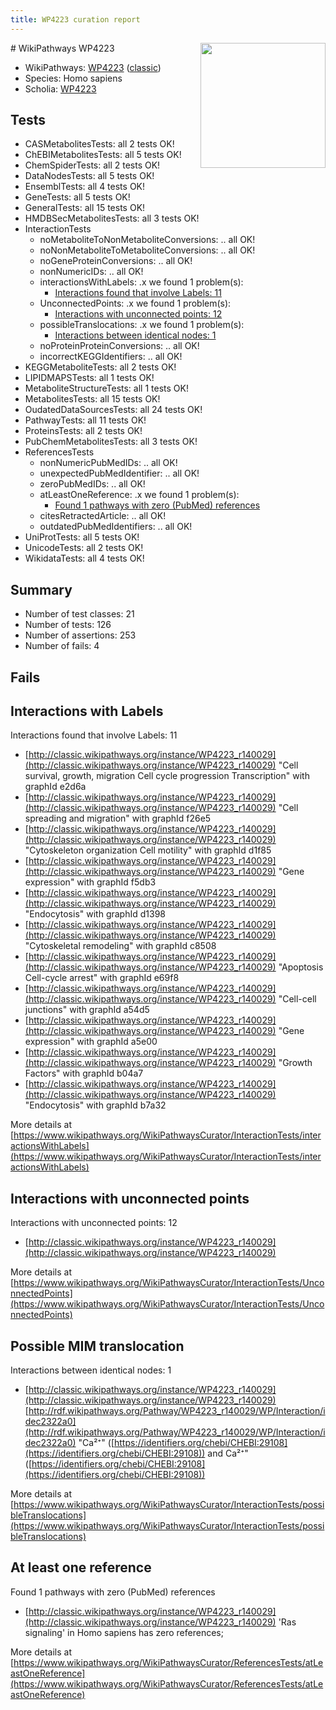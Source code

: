 ```yaml
---
title: WP4223 curation report
---
```


<img style="float: right; width: 200px" src="https://upload.wikimedia.org/wikipedia/commons/thumb/8/83/Wplogo_with_text_500.png/640px-Wplogo_with_text_500.png" />
# WikiPathways WP4223

* WikiPathways: [WP4223](https://wikipathways.org/pathways/WP4223) ([classic](https://classic.wikipathways.org/instance/WP4223))
* Species: Homo sapiens
* Scholia: [WP4223](https://scholia.toolforge.org/wikipathways/WP4223)
## Tests
* CASMetabolitesTests: all 2 tests OK!
* ChEBIMetabolitesTests: all 5 tests OK!
* ChemSpiderTests: all 2 tests OK!
* DataNodesTests: all 5 tests OK!
* EnsemblTests: all 4 tests OK!
* GeneTests: all 5 tests OK!
* GeneralTests: all 15 tests OK!
* HMDBSecMetabolitesTests: all 3 tests OK!
* InteractionTests
    * noMetaboliteToNonMetaboliteConversions: .. all OK!
    * noNonMetaboliteToMetaboliteConversions: .. all OK!
    * noGeneProteinConversions: .. all OK!
    * nonNumericIDs: .. all OK!
    * interactionsWithLabels: .x we found 1 problem(s):
        * [Interactions found that involve Labels: 11](#fe97a8b9)
    * UnconnectedPoints: .x we found 1 problem(s):
        * [Interactions with unconnected points: 12](#7f1d4079)
    * possibleTranslocations: .x we found 1 problem(s):
        * [Interactions between identical nodes: 1](#1c118206)
    * noProteinProteinConversions: .. all OK!
    * incorrectKEGGIdentifiers: .. all OK!
* KEGGMetaboliteTests: all 2 tests OK!
* LIPIDMAPSTests: all 1 tests OK!
* MetaboliteStructureTests: all 1 tests OK!
* MetabolitesTests: all 15 tests OK!
* OudatedDataSourcesTests: all 24 tests OK!
* PathwayTests: all 11 tests OK!
* ProteinsTests: all 2 tests OK!
* PubChemMetabolitesTests: all 3 tests OK!
* ReferencesTests
    * nonNumericPubMedIDs: .. all OK!
    * unexpectedPubMedIdentifier: .. all OK!
    * zeroPubMedIDs: .. all OK!
    * atLeastOneReference: .x we found 1 problem(s):
        * [Found 1 pathways with zero (PubMed) references](#d0a459f0)
    * citesRetractedArticle: .. all OK!
    * outdatedPubMedIdentifiers: .. all OK!
* UniProtTests: all 5 tests OK!
* UnicodeTests: all 2 tests OK!
* WikidataTests: all 4 tests OK!


## Summary

* Number of test classes: 21
* Number of tests: 126
* Number of assertions: 253
* Number of fails: 4

## Fails

<a name="fe97a8b9" />

## Interactions with Labels

Interactions found that involve Labels: 11

* [http://classic.wikipathways.org/instance/WP4223_r140029](http://classic.wikipathways.org/instance/WP4223_r140029) "Cell survival, growth, migration
Cell cycle progression
Transcription" with graphId e2d6a
* [http://classic.wikipathways.org/instance/WP4223_r140029](http://classic.wikipathways.org/instance/WP4223_r140029) "Cell spreading
and migration" with graphId f26e5
* [http://classic.wikipathways.org/instance/WP4223_r140029](http://classic.wikipathways.org/instance/WP4223_r140029) "Cytoskeleton organization
Cell motility" with graphId d1f85
* [http://classic.wikipathways.org/instance/WP4223_r140029](http://classic.wikipathways.org/instance/WP4223_r140029) "Gene expression" with graphId f5db3
* [http://classic.wikipathways.org/instance/WP4223_r140029](http://classic.wikipathways.org/instance/WP4223_r140029) "Endocytosis" with graphId d1398
* [http://classic.wikipathways.org/instance/WP4223_r140029](http://classic.wikipathways.org/instance/WP4223_r140029) "Cytoskeletal remodeling" with graphId c8508
* [http://classic.wikipathways.org/instance/WP4223_r140029](http://classic.wikipathways.org/instance/WP4223_r140029) "Apoptosis
Cell-cycle arrest" with graphId e69f8
* [http://classic.wikipathways.org/instance/WP4223_r140029](http://classic.wikipathways.org/instance/WP4223_r140029) "Cell-cell junctions" with graphId a54d5
* [http://classic.wikipathways.org/instance/WP4223_r140029](http://classic.wikipathways.org/instance/WP4223_r140029) "Gene expression" with graphId a5e00
* [http://classic.wikipathways.org/instance/WP4223_r140029](http://classic.wikipathways.org/instance/WP4223_r140029) "Growth Factors" with graphId b04a7
* [http://classic.wikipathways.org/instance/WP4223_r140029](http://classic.wikipathways.org/instance/WP4223_r140029) "Endocytosis" with graphId b7a32


More details at [https://www.wikipathways.org/WikiPathwaysCurator/InteractionTests/interactionsWithLabels](https://www.wikipathways.org/WikiPathwaysCurator/InteractionTests/interactionsWithLabels)

<a name="7f1d4079" />

## Interactions with unconnected points

Interactions with unconnected points: 12

* [http://classic.wikipathways.org/instance/WP4223_r140029](http://classic.wikipathways.org/instance/WP4223_r140029)


More details at [https://www.wikipathways.org/WikiPathwaysCurator/InteractionTests/UnconnectedPoints](https://www.wikipathways.org/WikiPathwaysCurator/InteractionTests/UnconnectedPoints)

<a name="1c118206" />

## Possible MIM translocation

Interactions between identical nodes: 1

* [http://classic.wikipathways.org/instance/WP4223_r140029](http://classic.wikipathways.org/instance/WP4223_r140029) [http://rdf.wikipathways.org/Pathway/WP4223_r140029/WP/Interaction/idec2322a0](http://rdf.wikipathways.org/Pathway/WP4223_r140029/WP/Interaction/idec2322a0) "Ca²⁺" ([https://identifiers.org/chebi/CHEBI:29108](https://identifiers.org/chebi/CHEBI:29108)) and 
Ca²⁺" ([https://identifiers.org/chebi/CHEBI:29108](https://identifiers.org/chebi/CHEBI:29108))


More details at [https://www.wikipathways.org/WikiPathwaysCurator/InteractionTests/possibleTranslocations](https://www.wikipathways.org/WikiPathwaysCurator/InteractionTests/possibleTranslocations)

<a name="d0a459f0" />

## At least one reference

Found 1 pathways with zero (PubMed) references

* [http://classic.wikipathways.org/instance/WP4223_r140029](http://classic.wikipathways.org/instance/WP4223_r140029) 'Ras signaling' in Homo sapiens has zero references; 


More details at [https://www.wikipathways.org/WikiPathwaysCurator/ReferencesTests/atLeastOneReference](https://www.wikipathways.org/WikiPathwaysCurator/ReferencesTests/atLeastOneReference)

